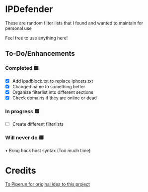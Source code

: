 # IPDefender

These are random filter lists that I found and wanted to maintain for personal use

Feel free to use anything here!

## To-Do/Enhancements
### Completed 🟩

- [x] Add ipadblock.txt to replace iphosts.txt
- [x] Changed name to something better
- [x] Organize filterlist into different sections
- [x] Check domains if they are online or dead

### In progress 🟨

- [ ] Create different filterlists

### Will never do 🟥

• Bring back host syntax (Too much time)

# Credits
[To Piperun for original idea to this project](https://github.com/piperun/iploggerfilter)
